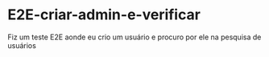# E2E-criar-admin-e-verificar
Fiz um teste E2E aonde eu crio um usuário e procuro por ele na pesquisa de usuários
